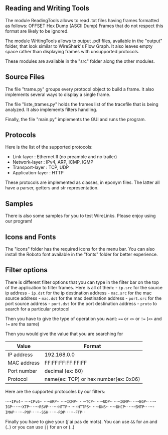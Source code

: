 Reading and Writing Tools
---

The module ReadingTools allows to read .txt files having frames formatted as follows:
	OFFSET   Hex Dump   (ASCII Dump)
Frames that do not respect this format are likely to be ignored.

The module WritingTools allows to output .pdf files, available in the "output" folder, that look similar to WireShark's Flow Graph. It also leaves empty space rather than displaying frames with unsupported protocols.

These modules are available in the "src" folder along the other modules.


Source Files
---

The file "trame.py" groups every protocol object to build a frame. It also implements several ways to display a single frame.

The file "liste_trames.py" holds the frames list of the tracefile that is being analyzed. It also implements filters handling.

Finally, the file "main.py" implements the GUI and runs the program.


Protocols
---

Here is the list of the supported protocols:
- Link-layer : Ethernet II (no preamble and no trailer)
- Network-layer : IPv4, ARP, ICMP, IGMP
- Transport-layer : TCP, UDP
- Application-layer : HTTP

These protocols are implemented as classes, in eponym files. The latter all have a parser, getters and str representation.


Samples
---

There is also some samples for you to test WireLinks. Please enjoy using our program!


Icons and Fonts
---

The "icons" folder has the required icons for the menu bar. You can also install the Roboto font available in the "fonts" folder for better experience.


Filter options
---

There is different filter options that you can type in the filter bar on the top of the application to filter frames.
Here is all of them:
	- `ip.src` for the source ip address
	- `ip.dst` for the ip destination address
	- `mac.src` for the mac source address
	- `mac.dst` for the mac destination address
	- `port.src` for the port source address
	- `port.dst` for the port destination address
	- `proto` to search for a particular protocol

Then you have to give the type of operation you want: `==` or `<>` or `!=` (`<>` and `!=` are tha same)

Then you would give the value that you are searching for

| Value        | Format								    |
| ------------ | -------------------------------------- |
| IP address   | 192.168.0.0							|
| MAC address  | FF:FF:FF:FF:FF:FF						|
| Port number  | decimal (ex: 80)						|
| Protocol     | name(ex: TCP) or hex number(ex: 0x06)	|

Here are the supported protocoles by our filters:

⋅⋅⋅-`IPv4`⋅⋅
⋅⋅⋅-`IPv6`⋅⋅
⋅⋅⋅-`ARP`⋅⋅
⋅⋅⋅-`ICMP`⋅⋅
⋅⋅⋅-`TCP`⋅⋅
⋅⋅⋅-`UDP`⋅⋅
⋅⋅⋅-`IGMP`⋅⋅
⋅⋅⋅-`EGP`⋅⋅
⋅⋅⋅-`IGP`⋅⋅
⋅⋅⋅-`XTP`⋅⋅
⋅⋅⋅-`RSVP`⋅⋅
⋅⋅⋅-`HTTP`⋅⋅
⋅⋅⋅-`HTTPS`⋅⋅
⋅⋅⋅-`DNS`⋅⋅
⋅⋅⋅-`DHCP`⋅⋅
⋅⋅⋅-`SMTP`⋅⋅
⋅⋅⋅-`IMAP`⋅⋅
⋅⋅⋅-`POP`⋅⋅
⋅⋅⋅-`SSH`⋅⋅
⋅⋅⋅-`RDP`⋅⋅
⋅⋅⋅-`FTP`⋅⋅

Finally you have to give your (j'ai pas de mots). You can use `&&` for an and (..) or you can use `||` for an or (..)